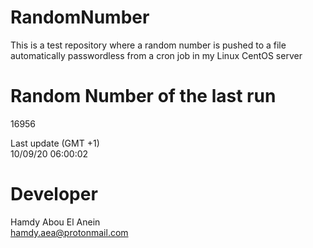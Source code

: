 # RandomNumber    
This is a test repository where a random number is pushed to a file automatically passwordless from a cron job in my Linux CentOS server    
# Random Number of the last run   
16956
      
Last update (GMT +1)    
10/09/20 06:00:02
# Developer    
Hamdy Abou El Anein   
hamdy.aea@protonmail.com

